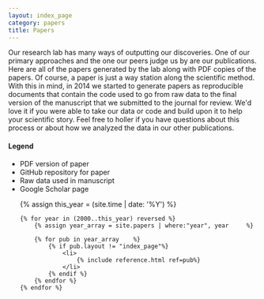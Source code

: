 ```yaml
---
layout: index_page
category: papers
title: Papers
---
```


<div class="bibliography">

<div class="container-fluid">
	<div class="row">
		<div class="col-md-8">
			Our research lab has many ways of outputting our discoveries. One of our primary approaches and the one our peers judge us by are our publications. Here are all of the papers generated by the lab along with PDF copies of the papers. Of course, a paper is just a way station along the scientific method. With this in mind, in 2014 we started to generate papers as reproducible documents that contain the code used to go from raw data to the final version of the manuscript that we submitted to the journal for review. We'd love it if you were able to take our data or code and build upon it to help your scientific story. Feel free to holler if you have questions about this process or about how we analyzed the data in our other publications. 
		</div>
		<div class="col-md-4">
			<div class="legend">
				<h4>Legend</h4>
				<ul>
					<li><i class="fa fa-file-pdf-o fa-lg"></i> PDF version of paper</li>
					<li><i class="fa fa-github fa-lg" ></i> GitHub repository for paper</li>
					<li><i class="fa fa-table fa-lg" ></i> Raw data used in manuscript</li>
					<li><i class="ai ai-google-scholar ai-lg"></i> Google Scholar page</li>
				</ul>
			</div>
		</div>
	</div>
</div>
<ol reversed>
	{% assign this_year = (site.time | date: '%Y') %}

	{% for year in (2000..this_year) reversed %}
		{% assign year_array = site.papers | where:"year", year		%}

		{% for pub in year_array 	%}
			{% if pub.layout != "index_page"%}
				<li>
					{% include reference.html ref=pub%}
				</li>
			{% endif %}
		{% endfor %}
	{% endfor %}
</ol>
</div>
